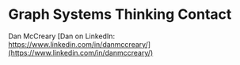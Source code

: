 # Graph Systems Thinking Contact

Dan McCreary [Dan on LinkedIn: https://www.linkedin.com/in/danmccreary/](https://www.linkedin.com/in/danmccreary/)